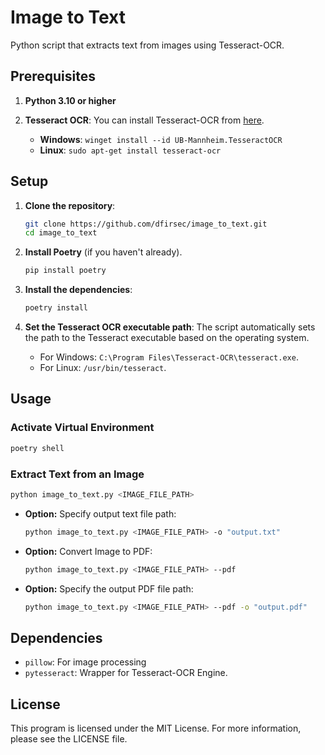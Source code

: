 # Image to Text

Python script that extracts text from images using Tesseract-OCR.

## Prerequisites

1. **Python 3.10 or higher**
2. **Tesseract OCR**: You can install Tesseract-OCR from [here](https://github.com/tesseract-ocr/tesseract).

    - **Windows**: `winget install --id UB-Mannheim.TesseractOCR`
    - **Linux**: `sudo apt-get install tesseract-ocr`

## Setup

1. **Clone the repository**:

    ```sh
    git clone https://github.com/dfirsec/image_to_text.git
    cd image_to_text
    ```

2. **Install Poetry** (if you haven't already).

    ```sh
    pip install poetry
    ```

3. **Install the dependencies**:

    ```sh
    poetry install
    ```

4. **Set the Tesseract OCR executable path**: The script automatically sets the path to the Tesseract executable based on the operating system.

    - For Windows: `C:\Program Files\Tesseract-OCR\tesseract.exe`.
    - For Linux: `/usr/bin/tesseract`.

## Usage

### Activate Virtual Environment

```sh
poetry shell
```

### Extract Text from an Image

```sh
python image_to_text.py <IMAGE_FILE_PATH>
```

- **Option:** Specify output text file path:

    ```sh
    python image_to_text.py <IMAGE_FILE_PATH> -o "output.txt"
    ```

- **Option:** Convert Image to PDF:

    ```sh
    python image_to_text.py <IMAGE_FILE_PATH> --pdf
    ```

- **Option:** Specify the output PDF file path:

    ```sh
    python image_to_text.py <IMAGE_FILE_PATH> --pdf -o "output.pdf"
    ```

## Dependencies

- `pillow`: For image processing
- `pytesseract`: Wrapper for Tesseract-OCR Engine.

## License

This program is licensed under the MIT License. For more information, please see the LICENSE file.
